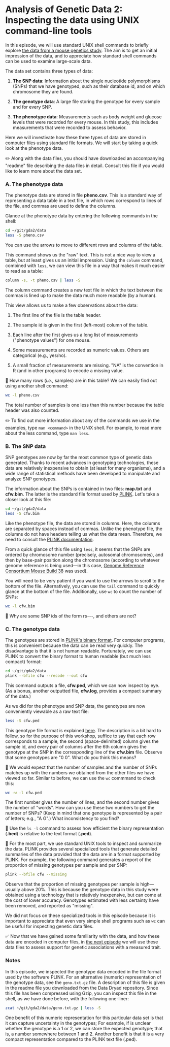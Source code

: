 # Analysis of Genetic Data 2:<br>Inspecting the data using UNIX command-line tools

In this episode, we will use standard UNIX shell commands to briefly
explore [the data from a mouse genetics
study](http://dx.doi.org/10.5061/dryad.2rs41). The aim is to get an initial
impression of the data, and to appreciate how standard shell commands
can be used to examine large-scale data.

The data set contains three types of data:

1. **The SNP data**: Information about the single nucleotide
polymorphisms (SNPs) that we have genotyped, such as their database
id, and on which chromosome they are found.

2. **The genotype data**: A large file storing the genotype for every
sample and for every SNP.

3. **The phenotype data**: Measurements such as body weight and
glucose levels that were recorded for every mouse. In this study, this
includes measurements that were recorded to assess behavior.

Here we will investivate how these three types of data are stored in
computer files using standard file formats. We will start by taking a
quick look at the phenotype data.

:pencil2: Along with the data files, you should have downloaded an
accompanying "readme" file describing the data files in detail.
Consult this file if you would like to learn more about the
data set.

### A. The phenotype data

The phenotype data are stored in file **pheno.csv**. This is a
standard way of representing a data table in a text file, in which
rows correspond to lines of the file, and commas are used to define
the columns.

Glance at the phenotype data by entering the following commands in the
shell:

```bash
cd ~/git/gda2/data
less -S pheno.csv
```

You can use the arrows to move to different rows and columns of the
table.

This command shows us the "raw" text. This is not a nice way to view a
table, but at least gives us an initial impression. Using the `column`
command, combined with `less`, we can view this file in a way that
makes it much easier to read as a table:

```bash
column -s, -t pheno.csv | less -S
```

The column command creates a new text file in which the text between
the commas is lined up to make the data much more readable (by a
human).

This view allows us to make a few observations about the data:

1. The first line of the file is the table header.

2. The sample id is given in the first (left-most) column of the table.

3. Each line after the first gives us a long list of measurements
("phenotype values") for one mouse.

4. Some measurements are recorded as numeric values. Others are
categorical (e.g., yes/no).

5. A small fraction of measurements are missing. "NA" is the
convention in R (and in other programs) to encode a missing value.

:blue_book: How many rows (*i.e.,* samples) are in this table? We can
easily find out using another shell command:

```bash
wc -l pheno.csv
```

The total number of samples is one less than this number because the
table header was also counted.

:pencil2: To find out more information about any of the commands we
use in the examples, type `man <command>` in the UNIX shell. For
example, to read more about the less command, type `man less`.

### B. The SNP data

SNP genotypes are now by far the most common type of genetic data
generated. Thanks to recent advances in genotyping technologies, these
data are relatively inexpensive to obtain (at least for many
organisms), and a wide range of statistical methods have been
developed to manipulate and analyze SNP genotypes.

The information about the SNPs is contained in two files: **map.txt**
and **cfw.bim**. The latter is the standard file format used by
[PLINK](http://www.cog-genomics.org/plink2). Let's take a closer look
at this file:

```bash
cd ~/git/gda2/data
less -S cfw.bim
```

Like the phenotype file, the data are stored in columns. Here, the
columns are separated by spaces instead of commas. Unlike the
phenotype file, the columns do not have headers telling us what the
data mean. Therefore, we need to consult the
[PLINK documentation](http://www.cog-genomics.org/plink2/formats#bim).

From a quick glance of this file using `less`, it seems that the
SNPs are ordered by chromosome number (precisely, autosomal
chromosomes), and then by base-pair position along the chromosome
(according to whatever genome reference is being used—in this case,
[Genome Reference Consortium Mouse Build 38](http://www.ncbi.nlm.nih.gov/assembly/327618)
was used).

You will need to be very patient if you want to use the arrows to
scroll to the bottom of the file. Alternatively, you can use the
`tail` command to quickly glance at the bottom of the file.
Additionally, use `wc` to count the number of SNPs:

```bash
wc -l cfw.bim
```

:blue_book: Why are some SNP ids of the form rs---, and others are not?

### C. The genotype data

The genotypes are stored in
[PLINK's binary format](http://www.cog-genomics.org/plink2/formats#bed).
For computer programs, this is convenient because the data can be read
very quickly. The disadvantage is that it is not human readable.
Fortunately, we can use PLINK to convert the binary format to human
readable (but much less compact) format:

```bash
cd ~/git/gda2/data
plink --bfile cfw --recode --out cfw
```

This command outputs a file, **cfw.ped**, which we can now inspect by
eye. (As a bonus, another outputted file, **cfw.log**, provides a
compact summary of the data.)

As we did for the phenotype and SNP data, the genotypes are now
conveniently viewable as a raw text file:

```bash
less -S cfw.ped
```

This genotype file format is explained
[here](http://www.cog-genomics.org/plink2/formats#ped). The
description is a bit hard to follow, so for the purpose of this
workshop, suffice to say that each row corresponds to a sample, 
the second (space-delimited) column gives the sample id, and every
pair of columns after the 6th column gives the genotype at the SNP in
the corresponding line of the **cfw.bim** file. Observe that some
genotypes are "0 0". What do you think this means?

:ledger: We would expect that the number of samples and the number of
SNPs matches up with the numbers we obtained from the other files we
have viewed so far. Similar to before, we can use the `wc` commmand to
check this:

```bash
wc -w -l cfw.ped 
```

The first number gives the number of lines, and the second number
gives the number of "words". How can you use these two numbers to get
the number of SNPs? (Keep in mind that one genotype is represented by
a pair of letters; e.g., "A G".) What inconsistency to you find?

:blue_book: Use the `ls -l` command to assess how efficient the binary
representation (**.bed**) is relative to the text format (**.ped**).

:blue_book: For the most part, we use standard UNIX tools to inspect
and summarize the data. PLINK provides several specialized tools that
generate detailed summaries of the data provided that the data are in
a format supported by PLINK. For example, the following command
generates a report of the proportion of missing genotypes per sample
and per SNP:

```bash
plink --bfile cfw --missing
```

Observe that the proportion of missing genotypes per sample is
high—usually above 20%. This is because the genotype data in this
study were obtained using a technology that is relatively inexpensive,
but can come at the cost of lower accuracy. Genotypes estimated with
less certainty have been removed, and reported as "missing".

We did not focus on these specialized tools in this episode because it
is important to appreciate that even very simple shell programs such
as `wc` can be useful for inspecting genetic data files.

:white_check_mark: Now that we have gained some familiarity with the
data, and how these data are encoded in computer files, in
[the next episode](03-map-testis.md) we will use these data files to
assess support for genetic associations with a measured trait.

### Notes

In this episode, we inspected the genotype data encoded in the file
format used by the software PLINK. For an alternative (numeric)
representation of the genotype data, see the `geno.txt.gz` file. A
description of this file is given in the readme file you downloaded
from the Data Dryad repository. Since this file has been compressed
using Gzip, you can inspect this file in the shell, as we have done
before, with the following one-liner:

```bash
zcat ~/git/gda2/data/geno.txt.gz | less -S
```

One benefit of this numeric representation for this particular data
set is that it can capture uncertainty in the genotypes; For example,
if is unclear whether the genotype is a 1 or 2, we can store the
expected genotype; that is, a number somewhere between 1
and 2. Another benefit is that it is a very compact representation
compared to the PLINK text file (.ped).
